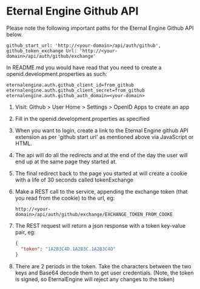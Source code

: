 # Eternal Engine Github API
Please note the following important paths for the Eternal Engine Github API below.  
```properties
github_start_url: 'http://<your-domain>/api/auth/github',
github_token_exchange Url: 'http://<your-domain>/api/auth/github/exchange'
```
In README.md you would have read that you need to create a openid.development.properties as such:
```properties
eternalengine.auth.github_client_id=from_github
eternalengine.auth.github_client_secret=from_github
eternalengine.auth.github_auth_domain=<your-domain>
```
1. Visit: Github > User Home > Settings > OpenID Apps to create an app
2. Fill in the openid.development.properties as specified
3. When you want to login, create a link to the Eternal Engine github API extension as per 'github start url' as mentioned above via JavaScript or HTML.
4. The api will do all the redirects and at the end of the day the user will end up at the same page they started at.
5. The final redirect back to the page you started at will create a cookie with a life of 30 seconds called tokenExchange
6. Make a REST call to the service, appending the exchange token (that you read from the cookie) to the url, eg:

    `http://<your-domain>/api/auth/github/exchange/EXCHANGE_TOKEN_FROM_COOKE`

7. The REST request will return a json response with a token key-value pair, eg:

    ```json
    {
      "token": "1A2B3C4D.1A2B3C.1A2B3C4D"
    }
    ```

8. There are 2 periods in the token. Take the characters between the two keys and Base64 decode them to get user credentials. (Note, the token is signed, so EternalEngine will reject any changes to the token)

